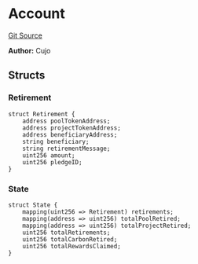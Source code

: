 # Account
[Git Source](https://github.com/KlimaDAO/klimadao-solidity/blob/b4fb0f4685d5fe4c80ffc162389dfe0abdfe9f39/src/infinity/AppStorage.sol)

**Author:**
Cujo


## Structs
### Retirement

```solidity
struct Retirement {
    address poolTokenAddress;
    address projectTokenAddress;
    address beneficiaryAddress;
    string beneficiary;
    string retirementMessage;
    uint256 amount;
    uint256 pledgeID;
}
```

### State

```solidity
struct State {
    mapping(uint256 => Retirement) retirements;
    mapping(address => uint256) totalPoolRetired;
    mapping(address => uint256) totalProjectRetired;
    uint256 totalRetirements;
    uint256 totalCarbonRetired;
    uint256 totalRewardsClaimed;
}
```

